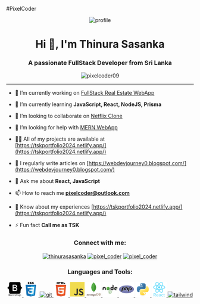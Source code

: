 #PixelCoder
<p align="center">
  <img src="https://media.tenor.com/rePDfDWO3XoAAAAd/hacking.gif" width="230" alt="profile">
</p>



<h1 align="center">Hi 👋, I'm Thinura Sasanka</h1>
<h3 align="center">A passionate FullStack Developer from Sri Lanka</h3>

<p align="center"> <img src="https://komarev.com/ghpvc/?username=pixelcoder09&label=Profile%20views&color=0e75b6&style=flat" alt="pixelcoder09" /> </p>

---

- 🔭 I’m currently working on [FullStack Real Estate WebApp](#)

- 🌱 I’m currently learning **JavaScript, React, NodeJS, Prisma**

- 👯 I’m looking to collaborate on [Netflix Clone](#)

- 🤝 I’m looking for help with [MERN WebApp](#)

- 👨‍💻 All of my projects are available at [https://tskportfolio2024.netlify.app/](https://tskportfolio2024.netlify.app/)

- 📝 I regularly write articles on [https://webdevjourney0.blogspot.com/](https://webdevjourney0.blogspot.com/)

- 💬 Ask me about **React, JavaScript**

- 📫 How to reach me **pixelcoder@outlook.com**

- 📄 Know about my experiences [https://tskportfolio2024.netlify.app/](https://tskportfolio2024.netlify.app/)

- ⚡ Fun fact **Call me as TSK**

<h3 align="center">Connect with me:</h3>
<p align="center">
<a href="https://stackoverflow.com/users/thinurasasanka" target="blank"><img align="center" src="https://raw.githubusercontent.com/rahuldkjain/github-profile-readme-generator/master/src/images/icons/Social/stack-overflow.svg" alt="thinurasasanka" height="30" width="40" /></a>
<a href="https://fb.com/pixel_coder" target="blank"><img align="center" src="https://raw.githubusercontent.com/rahuldkjain/github-profile-readme-generator/master/src/images/icons/Social/facebook.svg" alt="pixel_coder" height="30" width="40" /></a>
<a href="https://www.youtube.com/c/pixel_coder" target="blank"><img align="center" src="https://raw.githubusercontent.com/rahuldkjain/github-profile-readme-generator/master/src/images/icons/Social/youtube.svg" alt="pixel_coder" height="30" width="40" /></a>
</p>

<h3 align="center">Languages and Tools:</h3>
<p align="center"> <a href="https://getbootstrap.com" target="_blank" rel="noreferrer"> <img src="https://raw.githubusercontent.com/devicons/devicon/master/icons/bootstrap/bootstrap-plain-wordmark.svg" alt="bootstrap" width="40" height="40"/> </a> <a href="https://www.w3schools.com/css/" target="_blank" rel="noreferrer"> <img src="https://raw.githubusercontent.com/devicons/devicon/master/icons/css3/css3-original-wordmark.svg" alt="css3" width="40" height="40"/> </a> <a href="https://git-scm.com/" target="_blank" rel="noreferrer"> <img src="https://www.vectorlogo.zone/logos/git-scm/git-scm-icon.svg" alt="git" width="40" height="40"/> </a> <a href="https://www.w3.org/html/" target="_blank" rel="noreferrer"> <img src="https://raw.githubusercontent.com/devicons/devicon/master/icons/html5/html5-original-wordmark.svg" alt="html5" width="40" height="40"/> </a> <a href="https://developer.mozilla.org/en-US/docs/Web/JavaScript" target="_blank" rel="noreferrer"> <img src="https://raw.githubusercontent.com/devicons/devicon/master/icons/javascript/javascript-original.svg" alt="javascript" width="40" height="40"/> </a> <a href="https://www.mongodb.com/" target="_blank" rel="noreferrer"> <img src="https://raw.githubusercontent.com/devicons/devicon/master/icons/mongodb/mongodb-original-wordmark.svg" alt="mongodb" width="40" height="40"/> </a> <a href="https://nodejs.org" target="_blank" rel="noreferrer"> <img src="https://raw.githubusercontent.com/devicons/devicon/master/icons/nodejs/nodejs-original-wordmark.svg" alt="nodejs" width="40" height="40"/> </a> <a href="https://www.php.net" target="_blank" rel="noreferrer"> <img src="https://raw.githubusercontent.com/devicons/devicon/master/icons/php/php-original.svg" alt="php" width="40" height="40"/> </a> <a href="https://www.python.org" target="_blank" rel="noreferrer"> <img src="https://raw.githubusercontent.com/devicons/devicon/master/icons/python/python-original.svg" alt="python" width="40" height="40"/> </a> <a href="https://reactjs.org/" target="_blank" rel="noreferrer"> <img src="https://raw.githubusercontent.com/devicons/devicon/master/icons/react/react-original-wordmark.svg" alt="react" width="40" height="40"/> </a> <a href="https://tailwindcss.com/" target="_blank" rel="noreferrer"> <img src="https://www.vectorlogo.zone/logos/tailwindcss/tailwindcss-icon.svg" alt="tailwind" width="40" height="40"/> </a> </p>

